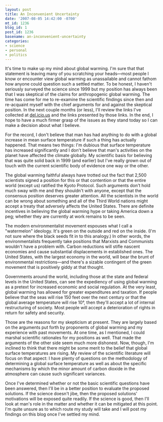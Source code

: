 ```yaml
---
layout: post
title: An Inconvenient Uncertainty
date: '2007-08-05 14:42:00 -0700'
mt_id: 1236
blog_id: 1
post_id: 1236
basename: an-inconvenient-uncertainty
categories:
- science
- personal
- politics
---
```

<p>
It's time to make up my mind about global warming. I'm sure that that statement is leaving many of you scratching your heads&#x2014;most people I know or encounter view global warming as unassailable and cannot fathom how anyone could question such a settled matter. To be honest, I haven't seriously surveyed the science since 1999 but my position has always been that I was skeptical of the claims for anthropogenic global warming. The time has come for me to re-examine the scientific findings since then and re-acquaint myself with the chief arguments for and against the skeptical position. In the next couple months (or less), I'll review the links I've collected at <a href="http://del.icio.us/bbrown/globalwarming/">del.icio.us</a> and the links presented by those links. In the end, I hope to have a much firmer grasp of the issues as they stand today so I can make a decision about what I believe.
</p>
<p>
For the record, I don't believe that man has had anything to do with a global increase in mean surface temperature if such a thing has actually happened. That means two things: I'm dubious that surface temperature has increased significantly and I don't believe that man's activities on the planet have affected the climate globally. My scientific basis for believing that was quite solid back in 1999 (and earlier) but I've really grown out of touch with the current scientific body of evidence one way or the other.
</p>
<p>
The global warming faithful always have trotted out the fact that 2,500 scientists signed a position for this or that contention or that the entire world (except us) ratified the Kyoto Protocol. Such arguments don't hold much sway with me and they shouldn't with anyone, except that the consensus position deserves greater attention. All the scientists in the world can be wrong about something and all of the Third World nations might accept a treaty that adversely affects the United States. There are definite incentives in believing the global warming hype or taking America down a peg; whether they are currently at work remains to be seen.
</p>
<p>
The modern environmentalist movement espouses what I call a "watermelon" ideology. It's green on the outside and red on the inside. (I'm not sure where the black seeds fit in to this analogy.) In other words, the environmentalists frequently take positions that Marxists and Communists wouldn't have a problem with. Carbon reductions will stifle nascent economies and cause substantial displacements in established ones. The United States, with the largest economy in the world, will bear the brunt of environmental restrictions&#x2014;and there's a sizable contingent of the green movement that is positively giddy at that thought.
</p>
<p>
Governments around the world, including those at the state and federal levels in the United States, can see the expediency of using global warming as a pretext for increased economic and social regulation. At the very least, global warming has allowed for greater expenditures and taxation. If people believe that the seas will rise 150 feet over the next century or that the global average temperature will rise 10&#xB0;, then they'll accept a lot of internal restructuring of society. Most people will accept a deterioration of rights in return for safety and security.
</p>
<p>
Those are the reasons for my skepticism at present. They are largely based on the arguments put forth by proponents of global warming and my experience with past movements. At one time, as I mentioned, I could marshal scientific rationales for my positions as well. That made the arguments of the other side seem much more dishonest. Now, though, I'm inclined to think that there might be some merit to the belief that global surface temperatures are rising. My review of the scientific literature will focus on that aspect: I have plenty of questions on the methodology of determining a global surface temperature as well as about the specific mechanisms by which the minor amount of carbon dioxide in the atmosphere can cause such significant variances.
</p>
<p>
Once I've determined whether or not the basic scientific questions have been answered, then I'll be in a better position to evaluate the proposed solutions. If the science doesn't jibe, then the proposed solutions' motivations will be exposed quite readily. If the science is good, then I'll look at man's role in the matter and whether it can be mitigated at this point. I'm quite unsure as to which route my study will take and I will post my findings on this blog once I've settled my mind.
</p>
